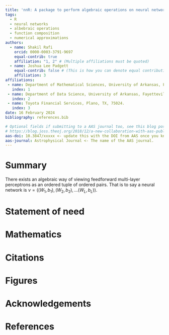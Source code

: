 ```yaml
---
title: 'nnR: A package to perform algebraic operations on neural networks'
tags:
  - R
  - neural networks
  - albebraic operations
  - function composition
  - numerical approximations
authors:
  - name: Shakil Rafi
    orcid: 0000-0003-3791-9697
    equal-contrib: true
    affiliation: "1, 2" # (Multiple affiliations must be quoted)
  - name: Joshua Lee Padgett
    equal-contrib: false # (This is how you can denote equal contributions between multiple authors)
    affiliation: 3
affiliations:
 - name: Department of Mathematical Sciences, University of Arkansas, Fayetteville, AR, 72701.
   index: 1
 - name: Department of Data Science, University of Arkansas, Fayetteville, AR, 72701.
   index: 2
 - name: Toyota Financial Services, Plano, TX, 75024.
   index: 3
date: 16 February 2024
bibliography: references.bib

# Optional fields if submitting to a AAS journal too, see this blog post:
# https://blog.joss.theoj.org/2018/12/a-new-collaboration-with-aas-publishing
aas-doi: 10.3847/xxxxx <- update this with the DOI from AAS once you know it.
aas-journal: Astrophysical Journal <- The name of the AAS journal.
---
```


# Summary

There exists an algebraic way of viewing feedforward multi-layer perceptrons as an ordered tuple of ordered pairs.
That is to say a neural network is $\nu = ((W_1,b_1),(W_2,b_2),...(W_L,b_L))$.


# Statement of need

# Mathematics


# Citations



# Figures



# Acknowledgements


# References
